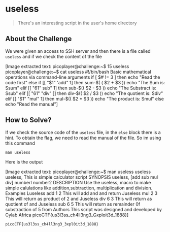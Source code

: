 # useless
> There's an interesting script in the user's home directory

## About the Challenge
We were given an access to SSH server and then there is a file called `useless` and if we check the content of the file


[Image extracted text: picoplayer@challenge:~$
15
useless
picoplayer@challenge:~$ cat
useless
#!/bin/bash
Basic mathematical operations
via
command-line arguments
if [ $# != 3 ]
then
echo
"Read the
code first"
else
if [[ "$1"
'add" 1]
then
sum-$( ( $2 + $3 ))
echo
"The
Sum is:
Ssum"
elif [[
"61"
sub" 1]
then
sub-$(( $2 - $3 ))
echo
"The Substract
is:
Ssub"
elif [[
"61"
"div" ]]
then
div-$(( $2 / $3 ))
echo
"The
quotient is: Sdiv"
elif [[ "$1"
"mul" 1]
then
mul-$(( $2 * $3 ))
echo
"The product is:
Smul"
else
echo
"Read the manual"]


## How to Solve?
If we check the source code of the `useless` file, in the `else` block there is a hint. To obtain the flag, we need to read the manual of the file. So im using this command

```shell
man useless
```

Here is the output


[Image extracted text: picoplayer@challenge:~$
man
useless
useless
useless,
This is
simple calculator script
SYNOPSIS
useless, [add
sub mul
div] numberl number2
DESCRIPTION
Use the useless,
macro
to make simple calulations like addition,subtraction, multiplication
and division.
Examples
Luseless add 1 2
This
will add
and
and
return
Juseless mul 2 3
This
will return
as
product of 2
and
Juseless div 6 3
This
will return
as
quotient of
and
Juseless sub 6 5
This
will return
as
remainder 0f substraction of 5
from
Authors
This script
was
designed
and
developed by Cylab Africa
picoCTF{us3l3ss_ch4ll3ng3_Gxploit3d_1888}]


```
picoCTF{us3l3ss_ch4ll3ng3_3xpl0it3d_1888}
```
